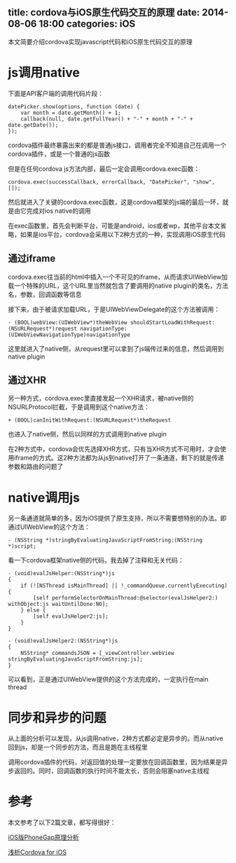 title: cordova与iOS原生代码交互的原理
date: 2014-08-06 18:00
categories: iOS
---
本文简要介绍cordova实现javascript代码和iOS原生代码交互的原理
<!--more-->

# js调用native

下面是API客户端的调用代码片段：
```
datePicker.show(options, function (date) {
    var month = date.getMonth() + 1;
    callback(null, date.getFullYear() + "-" + month + "-" + date.getDate());
});
```
cordova插件最终暴露出来的都是普通js接口，调用者完全不知道自己在调用一个cordova插件，或是一个普通的js函数

但是在任何cordova js方法内部，最后一定会调用cordova.exec函数：

```
cordova.exec(successCallback, errorCallback, "DatePicker", "show", []);
```

然后就进入了关键的cordova.exec函数，这是cordova框架的js端的最后一环，就是由它完成对ios native的调用

在exec函数里，首先会判断平台，可能是android，ios或者wp，其他平台本文省略，如果是ios平台，cordova会采用以下2种方式的一种，实现调用iOS原生代码

## 通过iframe

cordova.exec往当前的html中插入一个不可见的iframe，从而请求UIWebView加载一个特殊的URL，这个URL里当然就包含了要调用的native plugin的类名，方法名，参数，回调函数等信息

接下来，由于被请求加载URL，于是UIWebViewDelegate的这个方法被调用：

```
- (BOOL)webView:(UIWebView*)theWebView shouldStartLoadWithRequest:(NSURLRequest*)request navigationType:(UIWebViewNavigationType)navigationType
```
这里就进入了native侧，从request里可以拿到了js端传过来的信息，然后调用到native plugin

## 通过XHR

另一种方式，cordova.exec里直接发起一个XHR请求，被native侧的NSURLProtocol拦截，于是调用到这个native方法：

```
+ (BOOL)canInitWithRequest:(NSURLRequest*)theRequest
```
也进入了native侧，然后以同样的方式调用到native plugin

在2种方式中，cordova会优先选择XHR方式，只有当XHR方式不可用时，才会使用iframe的方式。这2种方法都为从js到native打开了一条通道，剩下的就是传递参数和路由的问题了

# native调用js

另一条通道就简单的多，因为iOS提供了原生支持，所以不需要想特别的办法。即通过UIWebView的这个方法：

```
- (NSString *)stringByEvaluatingJavaScriptFromString:(NSString *)script;
```
看一下cordova框架native侧的代码，我去掉了注释和无关代码：
```
- (void)evalJsHelper:(NSString*)js
{
    if (![NSThread isMainThread] || !_commandQueue.currentlyExecuting) {
        [self performSelectorOnMainThread:@selector(evalJsHelper2:) withObject:js waitUntilDone:NO];
    } else {
        [self evalJsHelper2:js];
    }
}
```
```
- (void)evalJsHelper2:(NSString*)js
{
    NSString* commandsJSON = [_viewController.webView stringByEvaluatingJavaScriptFromString:js];
}
```
可以看到，正是通过UIWebView提供的这个方法完成的，一定执行在main thread

# 同步和异步的问题

从上面的分析可以发现，从js调用native，2种方式都必定是异步的。而从native回到js，却是一个同步的方法，而且是跑在主线程里

调用cordova插件的代码，对返回值的处理一定要放在回调函数里，因为结果是异步返回的。同时，回调函数的执行时间不能太长，否则会阻塞native主线程

# 参考

本文参考了以下2篇文章，都写得很好：

[iOS版PhoneGap原理分析](http://sjpsega.com/blog/2014/06/01/phonegap-ios/)

[浅析Cordova for iOS](http://zhenby.com/blog/2013/05/16/cordova-for-ios/)